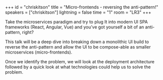 +++
id = "chriskitson"
title = "Micro-frontends - reversing the anti-pattern!"
speakers = ["chriskitson"]
lightning = false
time = "1"
room = "LR3"
+++

Take the microservices paradigm and try to plug It into modern UI SPA frameworks (React, Angular, Vue) and you’ve got yourself a bit of an anti-pattern, right?

This talk will be a deep dive into breaking down a monolithic UI build to reverse the anti-pattern and allow the UI to be compose-able as smaller microservices (micro-frontends).

Once we identify the problem, we will look at the deployment architecture followed by a quick look at what technologies could help us to solve the problem.